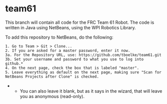 team61
======

This branch will contain all code for the FRC Team 61 Robot. The code is written in Java using NetBeans, 
using the WPI Robotics Library.

To add this repository to NetBeans, do the following:

	1. Go to Team > Git > Clone...
	2. If you are asked for a master password, enter it now.
	3a. For the Repository URL, use: https://github.com/tboelke/team61.git
	3b. Set your username and password to what you use to log into github.*
	4. On the next page, check the box that is labeled "master".
	5. Leave everything as default on the next page, making sure "Scan for NetBeans Projects after Clone" is checked.

* - You can also leave it blank, but as it says in the wizard, that will leave you as anonymous (read-only).
